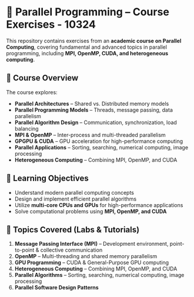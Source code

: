 # 🚀 Parallel Programming – Course Exercises - 10324

This repository contains exercises from an **academic course on Parallel Computing**, covering fundamental and advanced topics in parallel programming, including **MPI, OpenMP, CUDA, and heterogeneous computing**.  

## 📌 Course Overview  
The course explores:  
- **Parallel Architectures** – Shared vs. Distributed memory models  
- **Parallel Programming Models** – Threads, message passing, data parallelism  
- **Parallel Algorithm Design** – Communication, synchronization, load balancing  
- **MPI & OpenMP** – Inter-process and multi-threaded parallelism  
- **GPGPU & CUDA** – GPU acceleration for high-performance computing  
- **Parallel Applications** – Sorting, searching, numerical computing, image processing  
- **Heterogeneous Computing** – Combining MPI, OpenMP, and CUDA  

## 🎯 Learning Objectives  
- Understand modern parallel computing concepts  
- Design and implement efficient parallel algorithms  
- Utilize **multi-core CPUs and GPUs** for high-performance applications  
- Solve computational problems using **MPI, OpenMP, and CUDA**  

## 📂 Topics Covered (Labs & Tutorials)  
1. **Message Passing Interface (MPI)** – Development environment, point-to-point & collective communication  
2. **OpenMP** – Multi-threading and shared memory parallelism  
3. **GPU Programming** – CUDA & General-Purpose GPU computing  
4. **Heterogeneous Computing** – Combining MPI, OpenMP, and CUDA  
5. **Parallel Algorithms** – Sorting, searching, numerical computing, image processing  
6. **Parallel Software Design Patterns**  

